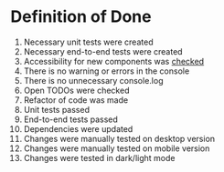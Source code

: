 # Definition of Done

1. Necessary unit tests were created
2. Necessary end-to-end tests were created 
3. Accessibility for new components was [checked](https://www.a11yproject.com/checklist/)
4. There is no warning or errors in the console
5. There is no unnecessary console.log
6. Open TODOs were checked
7. Refactor of code was made
8. Unit tests passed
9. End-to-end tests passed
10. Dependencies were updated
11. Changes were manually tested on desktop version
12. Changes were manually tested on mobile version
13. Changes were tested in dark/light mode